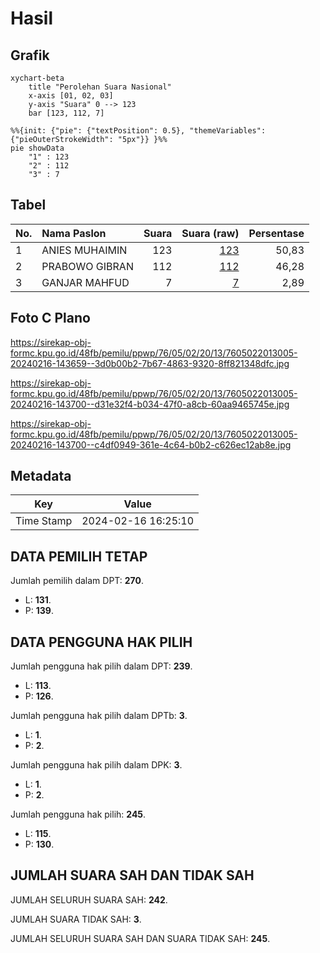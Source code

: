 # Hasil

## Grafik

```mermaid
xychart-beta
    title "Perolehan Suara Nasional"
    x-axis [01, 02, 03]
    y-axis "Suara" 0 --> 123
    bar [123, 112, 7]
```

```mermaid
%%{init: {"pie": {"textPosition": 0.5}, "themeVariables": {"pieOuterStrokeWidth": "5px"}} }%%
pie showData
    "1" : 123
    "2" : 112
    "3" : 7
```

## Tabel

| No. | Nama Paslon    | Suara | Suara (raw) | Persentase |
|:--- |:-------------- | -----:| -----------:| ----------:|
| 1   | ANIES MUHAIMIN | 123   | [123][p-1]  | 50,83      |
| 2   | PRABOWO GIBRAN | 112   | [112][p-2]  | 46,28      |
| 3   | GANJAR MAHFUD  | 7     | [7][p-3]    | 2,89       |


[p-1]: https://github.com/gigit-pemilu/pemilu-2024/blob/main/pilpres/hitung-suara/sub/76-sulawesi-barat/sub/05-majene/sub/02-pamboang/sub/2013-tinambung/sub/005-tps/sub/paslon-1.txt
[p-2]: https://github.com/gigit-pemilu/pemilu-2024/blob/main/pilpres/hitung-suara/sub/76-sulawesi-barat/sub/05-majene/sub/02-pamboang/sub/2013-tinambung/sub/005-tps/sub/paslon-2.txt
[p-3]: https://github.com/gigit-pemilu/pemilu-2024/blob/main/pilpres/hitung-suara/sub/76-sulawesi-barat/sub/05-majene/sub/02-pamboang/sub/2013-tinambung/sub/005-tps/sub/paslon-3.txt

## Foto C Plano

https://sirekap-obj-formc.kpu.go.id/48fb/pemilu/ppwp/76/05/02/20/13/7605022013005-20240216-143659--3d0b00b2-7b67-4863-9320-8ff821348dfc.jpg

https://sirekap-obj-formc.kpu.go.id/48fb/pemilu/ppwp/76/05/02/20/13/7605022013005-20240216-143700--d31e32f4-b034-47f0-a8cb-60aa9465745e.jpg

https://sirekap-obj-formc.kpu.go.id/48fb/pemilu/ppwp/76/05/02/20/13/7605022013005-20240216-143700--c4df0949-361e-4c64-b0b2-c626ec12ab8e.jpg


## Metadata

| Key        | Value               |
| ---------- | ------------------- |
| Time Stamp | 2024-02-16 16:25:10 |


## DATA PEMILIH TETAP

Jumlah pemilih dalam DPT: **270**.
 * L: **131**.
 * P: **139**.

## DATA PENGGUNA HAK PILIH

Jumlah pengguna hak pilih dalam DPT: **239**.
 * L: **113**.
 * P: **126**.

Jumlah pengguna hak pilih dalam DPTb: **3**.
 * L: **1**.
 * P: **2**.

Jumlah pengguna hak pilih dalam DPK: **3**.
 * L: **1**.
 * P: **2**.

Jumlah pengguna hak pilih: **245**.
 * L: **115**.
 * P: **130**.

## JUMLAH SUARA SAH DAN TIDAK SAH

JUMLAH SELURUH SUARA SAH: **242**.

JUMLAH SUARA TIDAK SAH: **3**.

JUMLAH SELURUH SUARA SAH DAN SUARA TIDAK SAH: **245**.


